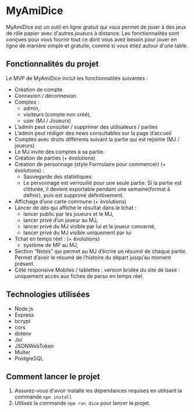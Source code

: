 # MyAmiDice

MyAmiDice est un outil en ligne gratuit qui vous permet de jouer à des jeux de rôle papier avec d'autres joueurs à distance. Les fonctionnalités sont conçues pour vous fournir tout ce dont vous avez besoin pour jouer en ligne de manière simple et gratuite, comme si vous étiez autour d'une table.

## Fonctionnalités du projet

Le MVP de MyAmiDice inclut les fonctionnalités suivantes :

- Création de compte
- Connexion / déconnexion
- Comptes :
    - admin,
    - visiteurs (compte non créé),
    - user (MJ / Joueurs)
- L’admin peut consulter / supprimer des utilisateurs / parties
- L’admin peut rédiger des news consultables sur la page d’accueil
- Comptes avec droits différents suivant la partie qui est rejointe (MJ / joueurs)
- Le MJ invite des comptes à sa partie.
- Création de parties (+ évolutions)
- Création de personnage (style Formulaire pour commencer) (+ évolutions) :
    - Sauvegarde des statistiques
    - Le personnage est verrouillé pour une seule partie. Si la partie est clôturée, il devient exportable pendant une semaine(format à définir), puis est supprimé définitivement.
- Affichage d’une carte commune (+ évolutions)
- Lancer de dés qui affiche le résultat dans le tchat :
    - lancer public par les joueurs et le MJ,
    - lancer privé d’un joueur au MJ,
    - lancer privé du MJ visible par lui et le joueur concerné,
    - lancer privé du MJ visible uniquement par lui
- Tchat en temps réel : (+ évolutions)
    - système de MP au MJ,
- Section “Notes” qui permet au MJ d’écrire un résumé de chaque partie. Permet d’avoir le résumé de l’histoire du départ jusqu’au moment présent.
- Côté responsive Mobiles / tablettes : version bridée du site de base : uniquement accès aux fiches de perso en temps réel.

## Technologies utilisées

- Node.js
- Express
- bcrypt
- cors
- dotenv
- Joi
- JSONWebToken
- Multer
- PostgreSQL

## Comment lancer le projet

1. Assurez-vous d'avoir installé les dépendances requises en utilisant la commande `npm install`
2. Utilisez la commande `npm run dice` pour lancer le projet.
